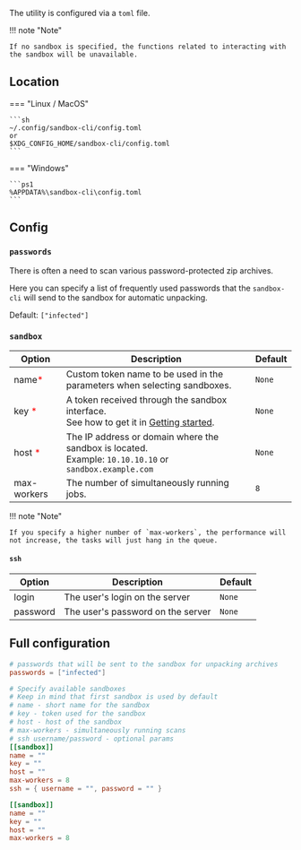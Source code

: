 The utility is configured via a `toml` file.

!!! note "Note"

    If no sandbox is specified, the functions related to interacting with the sandbox will be unavailable.

## Location

=== "Linux / MacOS"

    ```sh
    ~/.config/sandbox-cli/config.toml
    or
    $XDG_CONFIG_HOME/sandbox-cli/config.toml
    ```

=== "Windows"

    ```ps1
    %APPDATA%\sandbox-cli\config.toml
    ```

## Config

### `passwords`

There is often a need to scan various password-protected zip archives.

Here you can specify a list of frequently used passwords that the `sandbox-cli` will send to the sandbox for automatic unpacking.

Default: `["infected"]`

### `sandbox`

| Option                                  | Description                                                                                                                 | Default |
| --------------------------------------- | --------------------------------------------------------------------------------------------------------------------------- | ------- |
| name<span style="color: red">\*</span>  | Custom token name to be used in the parameters when selecting sandboxes.                                                    | `None`  |
| key <span style="color: red">\*</span>  | A token received through the sandbox interface. <br> See how to get it in [Getting started](./tutorial/getting-started.md). | `None`  |
| host <span style="color: red">\*</span> | The IP address or domain where the sandbox is located. <br> Example: `10.10.10.10` or `sandbox.example.com`                 | `None`  |
| max-workers                             | The number of simultaneously running jobs.                                                                                  | `8`     |

!!! note "Note"

    If you specify a higher number of `max-workers`, the performance will not increase, the tasks will just hang in the queue.

#### `ssh`

| Option   | Description                       | Default |
| -------- | --------------------------------- | ------- |
| login    | The user's login on the server    | `None`  |
| password | The user's password on the server | `None`  |

## Full configuration

```toml title="Config example"
# passwords that will be sent to the sandbox for unpacking archives
passwords = ["infected"]

# Specify available sandboxes
# Keep in mind that first sandbox is used by default
# name - short name for the sandbox
# key - token used for the sandbox
# host - host of the sandbox
# max-workers - simultaneously running scans
# ssh username/password - optional params
[[sandbox]]
name = ""
key = ""
host = ""
max-workers = 8
ssh = { username = "", password = "" }

[[sandbox]]
name = ""
key = ""
host = ""
max-workers = 8
```
